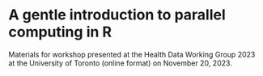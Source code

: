 # A gentle introduction to parallel computing in R

Materials for workshop presented at the Health Data Working Group 2023 at the University of Toronto (online format) on November 20, 2023.
